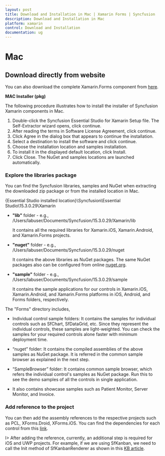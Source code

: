 ```yaml
---
layout: post
title: Download and Installation in Mac | Xamarin Forms | Syncfusion
description: Download and Installation in Mac
platform: xamarin
control: Download and Installation 
documentation: ug
---
```


# Mac

## Download directly from website

You can also download the complete Xamarin.Forms component from [here](https://www.syncfusion.com/downloads/latest-version).

**MAC Installer (pkg)**

The following procedure illustrates how to install the installer of Syncfusion Xamarin components in Mac.

1. Double-click the Syncfusion Essential Studio for Xamarin Setup file. The Self-Extractor wizard opens, click continue.
2. After reading the terms in Software License Agreement, click continue.
3. Click Agree in the dialog box that appears to continue the installation.
4. Select a destination to install the software and click continue.
5. Choose the installation location and samples installation.
6. To install it in the displayed default location, click Install.
7. Click Close. The NuGet and samples locations are launched automatically.

### Explore the libraries package

You can find the Syncfusion libraries, samples and NuGet when extracting the downloaded zip package or from the installed location in Mac.

{Essential Studio installed location}\Syncfusion\Essential Studio\15.3.0.29\Xamarin

* **"lib"** folder - e.g., /Users/labuser/Documents/Syncfusion/15.3.0.29/Xamarin/lib

   It contains all the required libraries for Xamarin.iOS, Xamarin.Android, and Xamarin.Forms projects.

* **"nuget"** folder - e.g., /Users/labuser/Documents/Syncfusion/15.3.0.29/nuget

   It contains the above libraries as NuGet packages. The same NuGet packages also can be configured from online [nuget.org](https://api.nuget.org/v3/index.json).

* **"sample"** folder - e.g., /Users/labuser/Documents/Syncfusion/15.3.0.29/sample

   It contains the sample applications for our controls in Xamarin.iOS, Xamarin.Android, and Xamarin.Forms platforms in iOS, Android, and Forms folders, respectively.

The "Forms" directory includes,

* Individual control sample folders: It contains the samples for individual controls such as SfChart, SfDataGrid, etc. Since they represent the individual controls, these samples are light-weighted. You can check the samples for your required controls alone faster with minimum deployment time.
 
* “nuget” folder: It contains the compiled assemblies of the above samples as NuGet package. It is referred in the common sample browser as explained in the next step.

* “SampleBrowser” folder: It contains common sample browser, which refers the individual control's samples as NuGet package. Run this to see the demo samples of all the controls in single application.

* It also contains showcase samples such as Patient Monitor, Server Monitor, and Invoice.

### Add reference to the project

You can then add the assembly references to the respective projects such as PCL, XForms.Droid, XForms.iOS. You can find the dependencies for each control from this [link](https://help.syncfusion.com/xamarin/introduction/control-dependencies).

I> After adding the reference, currently, an additional step is required for iOS and UWP projects. For example, if we are using SfKanban, we need to call the Init method of SfKanbanRenderer as shown in this [KB article](https://www.syncfusion.com/kb/7171).